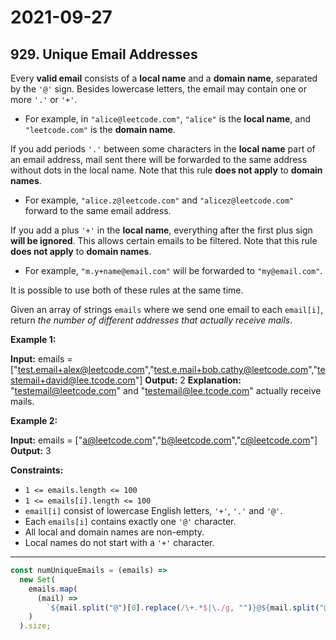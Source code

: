 # 2021-09-27

## 929. Unique Email Addresses

Every **valid email** consists of a **local name** and a **domain name**, separated by the `'@'` sign. Besides lowercase letters, the email may contain one or more `'.'` or `'+'`.

- For example, in `"alice@leetcode.com"`, `"alice"` is the **local name**, and `"leetcode.com"` is the **domain name**.

If you add periods `'.'` between some characters in the **local name** part of an email address, mail sent there will be forwarded to the same address without dots in the local name. Note that this rule **does not apply** to **domain names**.

- For example, `"alice.z@leetcode.com"` and `"alicez@leetcode.com"` forward to the same email address.

If you add a plus `'+'` in the **local name**, everything after the first plus sign **will be ignored**. This allows certain emails to be filtered. Note that this rule **does not apply** to **domain names**.

- For example, `"m.y+name@email.com"` will be forwarded to `"my@email.com"`.

It is possible to use both of these rules at the same time.

Given an array of strings `emails` where we send one email to each `email[i]`, return _the number of different addresses that actually receive mails_.

**Example 1:**

**Input:** emails = \["test.email+alex@leetcode.com","test.e.mail+bob.cathy@leetcode.com","testemail+david@lee.tcode.com"\]
**Output:** 2
**Explanation:** "testemail@leetcode.com" and "testemail@lee.tcode.com" actually receive mails.

**Example 2:**

**Input:** emails = \["a@leetcode.com","b@leetcode.com","c@leetcode.com"\]
**Output:** 3

**Constraints:**

- `1 <= emails.length <= 100`
- `1 <= emails[i].length <= 100`
- `email[i]` consist of lowercase English letters, `'+'`, `'.'` and `'@'`.
- Each `emails[i]` contains exactly one `'@'` character.
- All local and domain names are non-empty.
- Local names do not start with a `'+'` character.

---

```js
const numUniqueEmails = (emails) =>
  new Set(
    emails.map(
      (mail) =>
        `${mail.split("@")[0].replace(/\+.*$|\./g, "")}@${mail.split("@")[1]}`
    )
  ).size;
```
